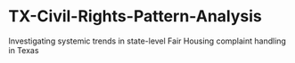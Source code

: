 # TX-Civil-Rights-Pattern-Analysis
Investigating systemic trends in state-level Fair Housing complaint handling in Texas
